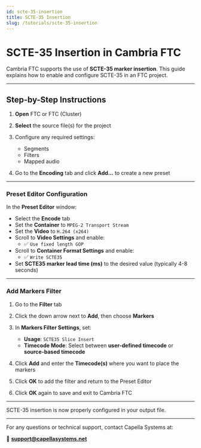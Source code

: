 ```yaml
---
id: scte-35-insertion
title: SCTE-35 Insertion
slug: /tutorials/scte-35-insertion
---
```


# SCTE-35 Insertion in Cambria FTC

Cambria FTC supports the use of **SCTE-35 marker insertion**. This guide explains how to enable and configure SCTE-35 in an FTC project.

---

## Step-by-Step Instructions

1. **Open** FTC or FTC (Cluster)

2. **Select** the source file(s) for the project

3. Configure any required settings:
   - Segments  
   - Filters  
   - Mapped audio  

4. Go to the **Encoding** tab and click **Add…** to create a new preset

---

### Preset Editor Configuration

In the **Preset Editor** window:

- Select the **Encode** tab  
- Set the **Container** to `MPEG-2 Transport Stream`  
- Set the **Video** to `H.264 (x264)`  
- Scroll to **Video Settings** and enable:  
  - ✅ `Use fixed length GOP`  
- Scroll to **Container Format Settings** and enable:  
  - ✅ `Write SCTE35`  
- Set **SCTE35 marker lead time (ms)** to the desired value (typically 4-8 seconds)


---

### Add Markers Filter

1. Go to the **Filter** tab  
2. Click the down arrow next to **Add**, then choose **Markers**  
3. In **Markers Filter Settings**, set:
   - **Usage**: `SCTE35 Slice Insert`  
   - **Timecode Mode**: Select between **user-defined timecode** or **source-based timecode**  

4. Click **Add** and enter the **Timecode(s)** where you want to place the markers
5. Click **OK** to add the filter and return to the Preset Editor  
6. Click **OK** again to save and exit to Cambria FTC

---

SCTE-35 insertion is now properly configured in your output file.

---

For any questions or technical support, contact Capella Systems at:

📧 **support@capellasystems.net**
